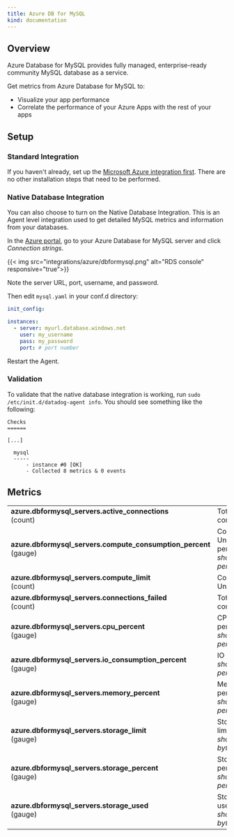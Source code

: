 ```yaml
---
title: Azure DB for MySQL
kind: documentation
---
```


## Overview

Azure Database for MySQL provides fully managed, enterprise-ready community MySQL database as a service.

Get metrics from Azure Database for MySQL to:

* Visualize your app performance
* Correlate the performance of your Azure Apps with the rest of your apps

## Setup
### Standard Integration

If you haven't already, set up the [Microsoft Azure integration first][1]. There are no other installation steps that need to be performed.

### Native Database Integration

You can also choose to turn on the Native Database Integration. This is an Agent level integration used to get detailed MySQL metrics and information from your databases.

In the [Azure portal][2], go to your Azure Database for MySQL server and click *Connection strings*.

{{< img src="integrations/azure/dbformysql.png" alt="RDS console" responsive="true">}}

Note the server URL, port, username, and password. 

Then edit `mysql.yaml` in your conf.d directory:

```yaml
init_config:

instances:
  - server: myurl.database.windows.net
    user: my_username
    pass: my_password
    port: # port number
```

Restart the Agent.

### Validation

To validate that the native database integration is working, run `sudo /etc/init.d/datadog-agent info`. You should see something like the following:

```shell
Checks
======

[...]

  mysql
  -----
      - instance #0 [OK]
      - Collected 8 metrics & 0 events
```

## Metrics

|                                                           |                                                                               |
| :---------------------------------------------------------|:------------------------------------------------------------------------------|
| **azure.dbformysql_servers.active_connections** <br/> (count) | Total active connections |
| **azure.dbformysql_servers.compute_consumption_percent** <br/> (gauge) | Compute Unit percentage <br/> *shown as percent*|
| **azure.dbformysql_servers.compute_limit** <br/> (count) | Compute Unit limit |
| **azure.dbformysql_servers.connections_failed** <br/> (count) | Total failed connections |
| **azure.dbformysql_servers.cpu_percent** <br/> (gauge) | CPU percent <br/> *shown as percent* |
| **azure.dbformysql_servers.io_consumption_percent** <br/> (gauge) | IO percent <br/> *shown as percent* |
| **azure.dbformysql_servers.memory_percent** <br/> (gauge) | Memory percent <br/> *shown as percent* |
| **azure.dbformysql_servers.storage_limit** <br/> (gauge) | Storage limit <br/> *shown as byte* |
| **azure.dbformysql_servers.storage_percent** <br/> (gauge) | Storage percentage <br/> *shown as percent* |
| **azure.dbformysql_servers.storage_used** <br/> (gauge) |	Storage used <br/> *shown as byte* |

[1]: /integrations/azure
[2]: https://portal.azure.com/

